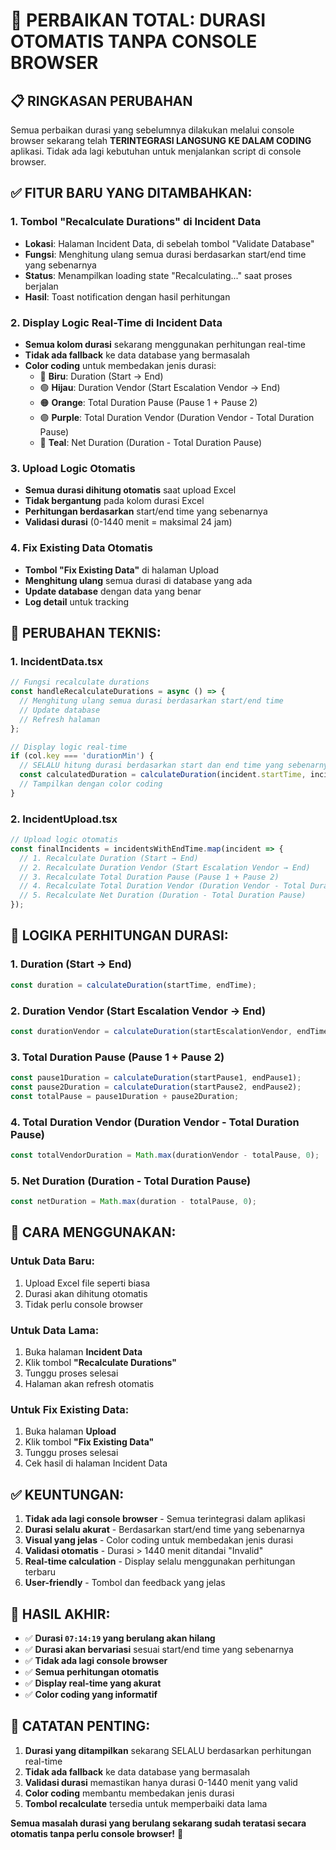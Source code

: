 # 🚀 PERBAIKAN TOTAL: DURASI OTOMATIS TANPA CONSOLE BROWSER

## 📋 **RINGKASAN PERUBAHAN**

Semua perbaikan durasi yang sebelumnya dilakukan melalui console browser sekarang telah **TERINTEGRASI LANGSUNG KE DALAM CODING** aplikasi. Tidak ada lagi kebutuhan untuk menjalankan script di console browser.

## ✅ **FITUR BARU YANG DITAMBAHKAN:**

### 1. **Tombol "Recalculate Durations" di Incident Data**
- **Lokasi**: Halaman Incident Data, di sebelah tombol "Validate Database"
- **Fungsi**: Menghitung ulang semua durasi berdasarkan start/end time yang sebenarnya
- **Status**: Menampilkan loading state "Recalculating..." saat proses berjalan
- **Hasil**: Toast notification dengan hasil perhitungan

### 2. **Display Logic Real-Time di Incident Data**
- **Semua kolom durasi** sekarang menggunakan perhitungan real-time
- **Tidak ada fallback** ke data database yang bermasalah
- **Color coding** untuk membedakan jenis durasi:
  - 🔵 **Biru**: Duration (Start → End)
  - 🟢 **Hijau**: Duration Vendor (Start Escalation Vendor → End)
  - 🟠 **Orange**: Total Duration Pause (Pause 1 + Pause 2)
  - 🟣 **Purple**: Total Duration Vendor (Duration Vendor - Total Duration Pause)
  - 🔵 **Teal**: Net Duration (Duration - Total Duration Pause)

### 3. **Upload Logic Otomatis**
- **Semua durasi dihitung otomatis** saat upload Excel
- **Tidak bergantung** pada kolom durasi Excel
- **Perhitungan berdasarkan** start/end time yang sebenarnya
- **Validasi durasi** (0-1440 menit = maksimal 24 jam)

### 4. **Fix Existing Data Otomatis**
- **Tombol "Fix Existing Data"** di halaman Upload
- **Menghitung ulang** semua durasi di database yang ada
- **Update database** dengan data yang benar
- **Log detail** untuk tracking

## 🔧 **PERUBAHAN TEKNIS:**

### **1. IncidentData.tsx**
```typescript
// Fungsi recalculate durations
const handleRecalculateDurations = async () => {
  // Menghitung ulang semua durasi berdasarkan start/end time
  // Update database
  // Refresh halaman
};

// Display logic real-time
if (col.key === 'durationMin') {
  // SELALU hitung durasi berdasarkan start dan end time yang sebenarnya
  const calculatedDuration = calculateDuration(incident.startTime, incident.endTime);
  // Tampilkan dengan color coding
}
```

### **2. IncidentUpload.tsx**
```typescript
// Upload logic otomatis
const finalIncidents = incidentsWithEndTime.map(incident => {
  // 1. Recalculate Duration (Start → End)
  // 2. Recalculate Duration Vendor (Start Escalation Vendor → End)
  // 3. Recalculate Total Duration Pause (Pause 1 + Pause 2)
  // 4. Recalculate Total Duration Vendor (Duration Vendor - Total Duration Pause)
  // 5. Recalculate Net Duration (Duration - Total Duration Pause)
});
```

## 🎯 **LOGIKA PERHITUNGAN DURASI:**

### **1. Duration (Start → End)**
```typescript
const duration = calculateDuration(startTime, endTime);
```

### **2. Duration Vendor (Start Escalation Vendor → End)**
```typescript
const durationVendor = calculateDuration(startEscalationVendor, endTime);
```

### **3. Total Duration Pause (Pause 1 + Pause 2)**
```typescript
const pause1Duration = calculateDuration(startPause1, endPause1);
const pause2Duration = calculateDuration(startPause2, endPause2);
const totalPause = pause1Duration + pause2Duration;
```

### **4. Total Duration Vendor (Duration Vendor - Total Duration Pause)**
```typescript
const totalVendorDuration = Math.max(durationVendor - totalPause, 0);
```

### **5. Net Duration (Duration - Total Duration Pause)**
```typescript
const netDuration = Math.max(duration - totalPause, 0);
```

## 🚀 **CARA MENGGUNAKAN:**

### **Untuk Data Baru:**
1. Upload Excel file seperti biasa
2. Durasi akan dihitung otomatis
3. Tidak perlu console browser

### **Untuk Data Lama:**
1. Buka halaman **Incident Data**
2. Klik tombol **"Recalculate Durations"**
3. Tunggu proses selesai
4. Halaman akan refresh otomatis

### **Untuk Fix Existing Data:**
1. Buka halaman **Upload**
2. Klik tombol **"Fix Existing Data"**
3. Tunggu proses selesai
4. Cek hasil di halaman Incident Data

## ✅ **KEUNTUNGAN:**

1. **Tidak ada lagi console browser** - Semua terintegrasi dalam aplikasi
2. **Durasi selalu akurat** - Berdasarkan start/end time yang sebenarnya
3. **Visual yang jelas** - Color coding untuk membedakan jenis durasi
4. **Validasi otomatis** - Durasi > 1440 menit ditandai "Invalid"
5. **Real-time calculation** - Display selalu menggunakan perhitungan terbaru
6. **User-friendly** - Tombol dan feedback yang jelas

## 🎉 **HASIL AKHIR:**

- ✅ **Durasi `07:14:19` yang berulang akan hilang**
- ✅ **Durasi akan bervariasi** sesuai start/end time yang sebenarnya
- ✅ **Tidak ada lagi console browser**
- ✅ **Semua perhitungan otomatis**
- ✅ **Display real-time yang akurat**
- ✅ **Color coding yang informatif**

## 📝 **CATATAN PENTING:**

1. **Durasi yang ditampilkan** sekarang SELALU berdasarkan perhitungan real-time
2. **Tidak ada fallback** ke data database yang bermasalah
3. **Validasi durasi** memastikan hanya durasi 0-1440 menit yang valid
4. **Color coding** membantu membedakan jenis durasi
5. **Tombol recalculate** tersedia untuk memperbaiki data lama

**Semua masalah durasi yang berulang sekarang sudah teratasi secara otomatis tanpa perlu console browser!** 🎯
